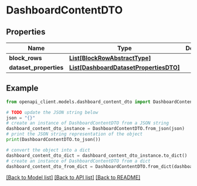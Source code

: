 # DashboardContentDTO


## Properties

Name | Type | Description | Notes
------------ | ------------- | ------------- | -------------
**block_rows** | [**List[BlockRowAbstractType]**](BlockRowAbstractType.md) |  | [optional] 
**dataset_properties** | [**List[DashboardDatasetPropertiesDTO]**](DashboardDatasetPropertiesDTO.md) |  | [optional] 

## Example

```python
from openapi_client.models.dashboard_content_dto import DashboardContentDTO

# TODO update the JSON string below
json = "{}"
# create an instance of DashboardContentDTO from a JSON string
dashboard_content_dto_instance = DashboardContentDTO.from_json(json)
# print the JSON string representation of the object
print(DashboardContentDTO.to_json())

# convert the object into a dict
dashboard_content_dto_dict = dashboard_content_dto_instance.to_dict()
# create an instance of DashboardContentDTO from a dict
dashboard_content_dto_from_dict = DashboardContentDTO.from_dict(dashboard_content_dto_dict)
```
[[Back to Model list]](../README.md#documentation-for-models) [[Back to API list]](../README.md#documentation-for-api-endpoints) [[Back to README]](../README.md)


